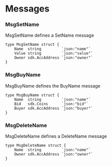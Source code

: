 # Messages

### MsgSetName

MsgSetName defines a SetName message

```
type MsgSetName struct {
	Name  string         `json:"name"`
	Value string         `json:"value"`
	Owner sdk.AccAddress `json:"owner"`
}
```

### MsgBuyName

MsgBuyName defines the BuyName message

```
type MsgBuyName struct {
	Name  string         `json:"name"`
	Bid   sdk.Coins      `json:"bid"`
	Buyer sdk.AccAddress `json:"buyer"`
}
```

### MsgDeleteName

MsgDeleteName defines a DeleteName message

```
type MsgDeleteName struct {
	Name  string         `json:"name"`
	Owner sdk.AccAddress `json:"owner"`
}
```
